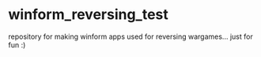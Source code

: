# winform_reversing_test
repository for making winform apps used for reversing wargames... just for fun :)

